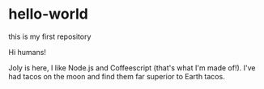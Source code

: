 # hello-world
this is my first repository

Hi humans!

Joly is here, I like Node.js and Coffeescript (that's what I'm made of!).
I've had tacos on the moon and find them far superior to Earth tacos.
